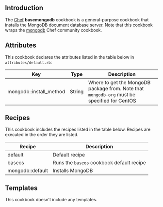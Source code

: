 Introduction
------------

The [Chef](https://www.chef.io/) **basemongodb** cookbook is a general-purpose cookbook that installs the [MongoDB](http://www.mongodb.org/) document database server. Note that this cookbook wraps the [mongodb](https://supermarket.chef.io/cookbooks/mongodb) Chef community cookbook.

Attributes
----------

This cookbook declares the attributes listed in the table below in `attributes/default.rb`:

|Key|Type|Description|
|---|----|-----------|
|mongodb::install\_method|String|Where to get the MongoDB package from. Note that `mongodb-org` must be specified for CentOS|

Recipes
-------

This cookbook includes the recipes listed in the table below. Recipes are executed in the order they are listed.

|Recipe|Description|
|------|-----------|
|default|Default recipe|
|baseos|Runs the `baseos` cookbook default recipe|
|mongodb::default|Installs MongoDB|

Templates
---------

This cookbook doesn't include any templates.
